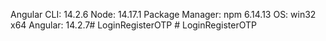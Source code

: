 Angular CLI: 14.2.6
Node: 14.17.1
Package Manager: npm 6.14.13
OS: win32 x64
Angular: 14.2.7#   L o g i n R e g i s t e r O T P  
 #   L o g i n R e g i s t e r O T P  
 